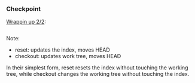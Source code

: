 ### Checkpoint

[Wrappin up 2/2](http://stackoverflow.com/questions/3639342/whats-the-difference-between-git-reset-and-git-checkout):

<img data-src="pic/reset_vs_checkout.png"
      width="700">


Note:
- reset: updates the index, moves HEAD
- checkout: updates work tree, moves HEAD

In their simplest form, reset resets the index without touching the working tree, while checkout changes the working tree without touching the index.
